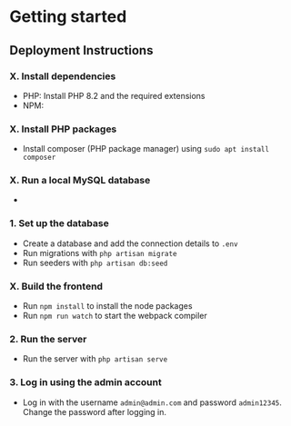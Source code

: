 # Getting started

## Deployment Instructions

### X. Install dependencies
- PHP: Install PHP 8.2 and the required extensions 
- NPM: 
### X. Install PHP packages
- Install composer (PHP package manager) using `sudo apt install composer`
### X. Run a local MySQL database
- 
### 1. Set up the database
- Create a database and add the connection details to `.env`
- Run migrations with `php artisan migrate`
- Run seeders with `php artisan db:seed`

### X. Build the frontend
- Run `npm install` to install the node packages
- Run `npm run watch` to start the webpack compiler

### 2. Run the server

- Run the server with `php artisan serve`

### 3. Log in using the admin account

- Log in with the username `admin@admin.com` and password `admin12345`. Change the password after logging in.